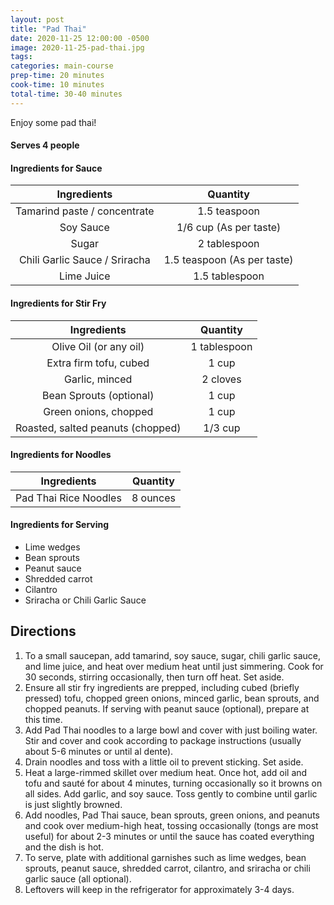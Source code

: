 ```yaml
---
layout: post
title: "Pad Thai"
date: 2020-11-25 12:00:00 -0500
image: 2020-11-25-pad-thai.jpg
tags:
categories: main-course
prep-time: 20 minutes
cook-time: 10 minutes
total-time: 30-40 minutes
---
```


Enjoy some pad thai!

#### Serves 4 people

#### Ingredients for Sauce

|          Ingredients          |           Quantity          |
|:-----------------------------:|:---------------------------:|
|  Tamarind paste / concentrate |         1.5 teaspoon        |
|           Soy Sauce           |    1/6 cup (As per taste)   |
|             Sugar             |         2 tablespoon        |
| Chili Garlic Sauce / Sriracha | 1.5 teaspoon (As per taste) |
|           Lime Juice          |        1.5 tablespoon       |

#### Ingredients for Stir Fry

|            Ingredients            |   Quantity   |
|:---------------------------------:|:------------:|
|       Olive Oil (or any oil)      | 1 tablespoon |
|       Extra firm tofu, cubed      |     1 cup    |
|           Garlic, minced          |   2 cloves   |
|      Bean Sprouts (optional)      |     1 cup    |
|       Green onions, chopped       |     1 cup    |
| Roasted, salted peanuts (chopped) |    1/3 cup   |

#### Ingredients for Noodles

|      Ingredients      | Quantity |
|:---------------------:|:--------:|
| Pad Thai Rice Noodles | 8 ounces |

#### Ingredients for Serving

* Lime wedges
* Bean sprouts
* Peanut sauce
* Shredded carrot
* Cilantro
* Sriracha or Chili Garlic Sauce

## Directions

1. To a small saucepan, add tamarind, soy sauce, sugar, chili garlic sauce, and lime juice, and heat over medium heat until just simmering. Cook for 30 seconds, stirring occasionally, then turn off heat. Set aside.
2. Ensure all stir fry ingredients are prepped, including cubed (briefly pressed) tofu, chopped green onions, minced garlic, bean sprouts, and chopped peanuts. If serving with peanut sauce (optional), prepare at this time.
3. Add Pad Thai noodles to a large bowl and cover with just boiling water. Stir and cover and cook according to package instructions (usually about 5-6 minutes or until al dente).
4. Drain noodles and toss with a little oil to prevent sticking. Set aside.
5. Heat a large-rimmed skillet over medium heat. Once hot, add oil and tofu and sauté for about 4 minutes, turning occasionally so it browns on all sides. Add garlic, and soy sauce. Toss gently to combine until garlic is just slightly browned. 
6. Add noodles, Pad Thai sauce, bean sprouts, green onions, and peanuts and cook over medium-high heat, tossing occasionally (tongs are most useful) for about 2-3 minutes or until the sauce has coated everything and the dish is hot.
7. To serve, plate with additional garnishes such as lime wedges, bean sprouts, peanut sauce, shredded carrot, cilantro, and sriracha or chili garlic sauce (all optional).
8. Leftovers will keep in the refrigerator for approximately 3-4 days.